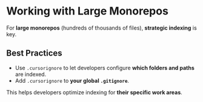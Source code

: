 # Working with Large Monorepos

For **large monorepos** (hundreds of thousands of files), **strategic indexing** is key.

## Best Practices

- Use `.cursorignore` to let developers configure **which folders and paths** are indexed.
- Add `.cursorignore` to **your global `.gitignore`**.

This helps developers optimize indexing for **their specific work areas**. 